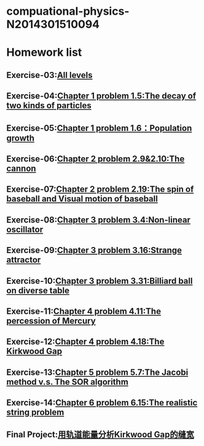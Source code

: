 # compuational-physics-N2014301510094
# Homework list
## Exercise-03:[All levels]()
## Exercise-04:[Chapter 1 problem 1.5:The decay of two kinds of particles]()
## Exercise-05:[Chapter 1 problem 1.6：Population growth]()
## Exercise-06:[Chapter 2 problem 2.9&2.10:The cannon]()
## Exercise-07:[Chapter 2 problem 2.19:The spin of baseball and Visual motion of baseball]()
## Exercise-08:[Chapter 3 problem 3.4:Non-linear oscillator]()
## Exercise-09:[Chapter 3 problem 3.16:Strange attractor]()
## Exercise-10:[Chapter 3 problem 3.31:Billiard ball on diverse table]()
## Exercise-11:[Chapter 4 problem 4.11:The percession of Mercury]()
## Exercise-12:[Chapter 4 problem 4.18:The Kirkwood Gap]()
## Exercise-13:[Chapter 5 problem 5.7:The Jacobi method v.s. The SOR algorithm]()
## Exercise-14:[Chapter 6 problem 6.15:The realistic string problem]()
## Final Project:[用轨道能量分析Kirkwood Gap的缝宽]()

